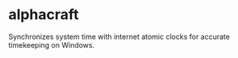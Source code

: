 # alphacraft
Synchronizes system time with internet atomic clocks for accurate timekeeping on Windows.
